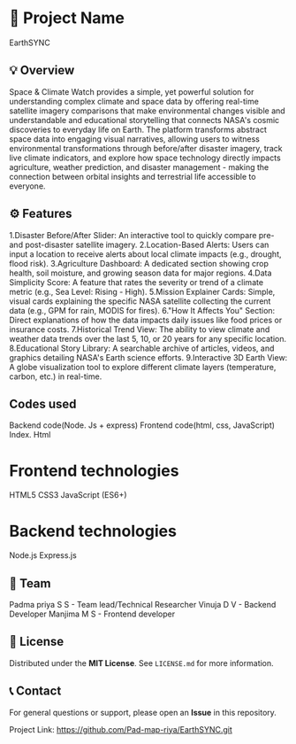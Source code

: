 # 🌟 Project Name
EarthSYNC

## 💡 Overview
Space & Climate Watch provides a simple, yet powerful solution for understanding complex climate and space data by offering real-time satellite imagery comparisons that make environmental changes visible and understandable and educational storytelling that connects NASA's cosmic discoveries to everyday life on Earth. The platform transforms abstract space data into engaging visual narratives, allowing users to witness environmental transformations through before/after disaster imagery, track live climate indicators, and explore how space technology directly impacts agriculture, weather prediction, and disaster management - making the connection between orbital insights and terrestrial life accessible to everyone.

## ⚙️ Features
1.​Disaster Before/After Slider: An interactive tool to quickly compare pre- and post-disaster satellite imagery.
2.​Location-Based Alerts: Users can input a location to receive alerts about local climate impacts (e.g., drought, flood risk).
3.​Agriculture Dashboard: A dedicated section showing crop health, soil moisture, and growing season data for major regions.
4.​Data Simplicity Score: A feature that rates the severity or trend of a climate metric (e.g., Sea Level: Rising - High).
5.​Mission Explainer Cards: Simple, visual cards explaining the specific NASA satellite collecting the current data (e.g., GPM for rain, MODIS for fires).
6.​"How It Affects You" Section: Direct explanations of how the data impacts daily issues like food prices or insurance costs.
7.​Historical Trend View: The ability to view climate and weather data trends over the last 5, 10, or 20 years for any specific location.
8.​Educational Story Library: A searchable archive of articles, videos, and graphics detailing NASA's Earth science efforts.
9.​Interactive 3D Earth View: A globe visualization tool to explore different climate layers (temperature, carbon, etc.) in real-time.

## Codes used
Backend code(Node. Js + express)
Frontend code(html, css, JavaScript)
Index. Html

# Frontend technologies 
HTML5
CSS3
JavaScript (ES6+)
# Backend technologies 
Node.js
Express.js

## 👥 Team 
Padma priya S S - Team lead/Technical Researcher 
Vinuja D V - Backend Developer
Manjima M S - Frontend developer

## 📜 License

Distributed under the **MIT License**. See `LICENSE.md` for more information.

## 📞 Contact

For general questions or support, please open an **Issue** in this repository.

Project Link:
https://github.com/Pad-map-riya/EarthSYNC.git
